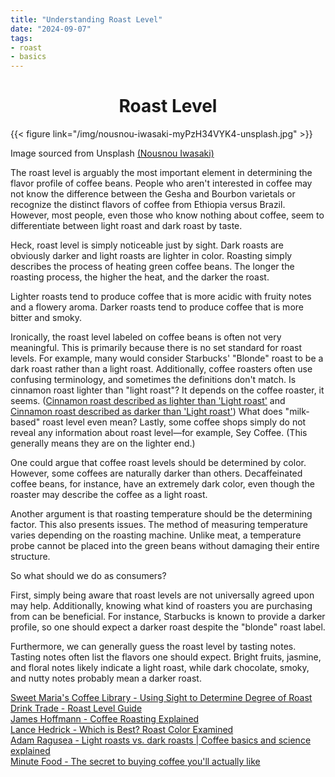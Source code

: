 ```yaml
---
title: "Understanding Roast Level"
date: "2024-09-07"
tags:
- roast
- basics
---
```


<center>

<h1> Roast Level </h1>

</center>

{{< figure link="/img/nousnou-iwasaki-myPzH34VYK4-unsplash.jpg" >}}

Image sourced from Unsplash [(Nousnou Iwasaki)](https://unsplash.com/@nousnou)

The roast level is arguably the most important element in determining the flavor profile of coffee beans. People who aren't interested in coffee may not know the difference between the Gesha and Bourbon varietals or recognize the distinct flavors of coffee from Ethiopia versus Brazil. However, most people, even those who know nothing about coffee, seem to differentiate between light roast and dark roast by taste.

Heck, roast level is simply noticeable just by sight. Dark roasts are obviously darker and light roasts are lighter in color. Roasting simply describes the process of heating green coffee beans. The longer the roasting process, the higher the heat, and the darker the roast. 

Lighter roasts tend to produce coffee that is more acidic with fruity notes and a flowery aroma. Darker roasts tend to produce coffee that is more bitter and smoky.

Ironically, the roast level labeled on coffee beans is often not very meaningful. This is primarily because there is no set standard for roast levels. For example, many would consider Starbucks' "Blonde" roast to be a dark roast rather than a light roast. Additionally, coffee roasters often use confusing terminology, and sometimes the definitions don't match. Is cinnamon roast lighter than "light roast"? It depends on the coffee roaster, it seems. ([Cinnamon roast described as lighter than 'Light roast'](https://www.kayakopi.com/roasting-kopi-luwak) and [Cinnamon roast described as darker than 'Light roast'](https://beanhoppers.com/blogs/news/the-light-roasted-coffee-trend-yay-or-nay)) What does "milk-based" roast level even mean? Lastly, some coffee shops simply do not reveal any information about roast level—for example, Sey Coffee. (This generally means they are on the lighter end.)

One could argue that coffee roast levels should be determined by color.  However, some coffees are naturally darker than others. Decaffeinated coffee beans, for instance, have an extremely dark color, even though the roaster may describe the coffee as a light roast.

Another argument is that roasting temperature should be the determining factor. This also presents issues. The method of measuring temperature varies depending on the roasting machine. Unlike meat, a temperature probe cannot be placed into the green beans without damaging their entire structure.

So what should we do as consumers?

First, simply being aware that roast levels are not universally agreed upon may help. Additionally, knowing what kind of roasters you are purchasing from can be beneficial. For instance, Starbucks is known to provide a darker profile, so one should expect a darker roast despite the "blonde" roast label.

Furthermore, we can generally guess the roast level by tasting notes. Tasting notes often list the flavors one should expect. Bright fruits, jasmine, and floral notes likely indicate a light roast, while dark chocolate, smoky, and nutty notes probably mean a darker roast.

[Sweet Maria's Coffee Library - Using Sight to Determine Degree of Roast](https://library.sweetmarias.com/using-sight-to-determine-degree-of-roast/) <BR>
[Drink Trade - Roast Level Guide](https://www.drinktrade.com/blogs/education/roast-level-guide) <BR>
[James Hoffmann - Coffee Roasting Explained](https://www.youtube.com/watch?v=N6BJVM5tvnw) <BR>
[Lance Hedrick - Which is Best? Roast Color Examined](https://www.youtube.com/watch?v=EAIHH2IlPXU) <BR>
[Adam Ragusea - Light roasts vs. dark roasts | Coffee basics and science explained](https://www.youtube.com/watch?v=cRSS0VBV99c) <BR>
[Minute Food - The secret to buying coffee you'll actually like](https://www.youtube.com/watch?v=Fk_IT1VyCiA)
